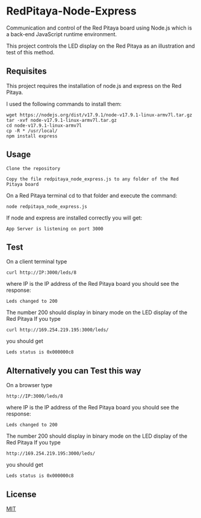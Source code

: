 # RedPitaya-Node-Express
Communication and control of the Red Pitaya board using Node.js which is a back-end JavaScript runtime environment.

This project controls the LED display on the Red Pitaya as an illustration and test of this method.

## Requisites

This project requires the installation of node.js and express on the Red Pitaya.

I used the following commands to install them:

    wget https://nodejs.org/dist/v17.9.1/node-v17.9.1-linux-armv7l.tar.gz
    tar -xvf node-v17.9.1-linux-armv7l.tar.gz
    cd node-v17.9.1-linux-armv7l 
    cp -R * /usr/local/
    npm install express

## Usage

    Clone the repository
    
    Copy the file redpitaya_node_express.js to any folder of the Red Pitaya board
    
On a Red Pitaya terminal cd to that folder and execute the command: 

    node redpitaya_node_express.js
    
If node and express are installed correctly you will get: 

    App Server is listening on port 3000

## Test

On a client terminal type

    curl http://IP:3000/leds/8
    
where IP is the IP address of the Red Pitaya board
you should see the response: 

    Leds changed to 200
    
The number 200 should display in binary mode on the LED display of the Red Pitaya
If you type 

    curl http://169.254.219.195:3000/leds/
    
you should get 

    Leds status is 0x000000c8
    
    
## Alternatively you can Test this way

On a browser type

    http://IP:3000/leds/8
    
where IP is the IP address of the Red Pitaya board
you should see the response: 

    Leds changed to 200
    
The number 200 should display in binary mode on the LED display of the Red Pitaya
If you type 

    http://169.254.219.195:3000/leds/
    
you should get 

    Leds status is 0x000000c8
    
    
## License

[MIT](LICENSE)

